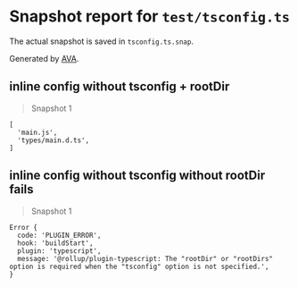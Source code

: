 # Snapshot report for `test/tsconfig.ts`

The actual snapshot is saved in `tsconfig.ts.snap`.

Generated by [AVA](https://avajs.dev).

## inline config without tsconfig + rootDir

> Snapshot 1

    [
      'main.js',
      'types/main.d.ts',
    ]

## inline config without tsconfig without rootDir fails

> Snapshot 1

    Error {
      code: 'PLUGIN_ERROR',
      hook: 'buildStart',
      plugin: 'typescript',
      message: '@rollup/plugin-typescript: The "rootDir" or "rootDirs" option is required when the "tsconfig" option is not specified.',
    }
